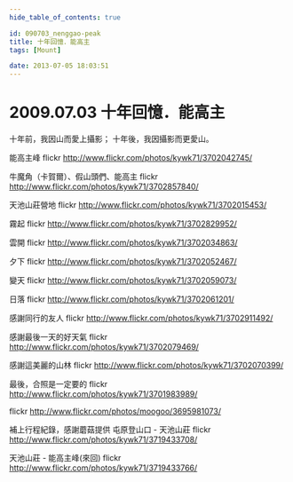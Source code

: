 ```yaml
---
hide_table_of_contents: true

id: 090703_nenggao-peak
title: 十年回憶．能高主
tags: [Mount]

date: 2013-07-05 18:03:51
---
```


2009.07.03 十年回憶．能高主
========================

十年前，我因山而愛上攝影；
十年後，我因攝影而更愛山。

能高主峰
 flickr http://www.flickr.com/photos/kywk71/3702042745/ 

牛魔角（卡賀爾）、假山頭們、能高主
 flickr http://www.flickr.com/photos/kywk71/3702857840/ 

天池山莊營地
 flickr http://www.flickr.com/photos/kywk71/3702015453/ 

霧起
 flickr http://www.flickr.com/photos/kywk71/3702829952/ 

雲開
 flickr http://www.flickr.com/photos/kywk71/3702034863/ 

夕下
 flickr http://www.flickr.com/photos/kywk71/3702052467/ 

變天
 flickr http://www.flickr.com/photos/kywk71/3702059073/ 

日落
 flickr http://www.flickr.com/photos/kywk71/3702061201/ 

感謝同行的友人
 flickr http://www.flickr.com/photos/kywk71/3702911492/ 

感謝最後一天的好天氣
 flickr http://www.flickr.com/photos/kywk71/3702079469/ 

感謝這美麗的山林
 flickr http://www.flickr.com/photos/kywk71/3702070399/ 

最後，合照是一定要的
 flickr http://www.flickr.com/photos/kywk71/3701983989/ 

 flickr http://www.flickr.com/photos/moogoo/3695981073/ 

補上行程紀錄，感謝蘑菇提供
屯原登山口 - 天池山莊
 flickr http://www.flickr.com/photos/kywk71/3719433708/ 

天池山莊 - 能高主峰(來回)
 flickr http://www.flickr.com/photos/kywk71/3719433766/ 
